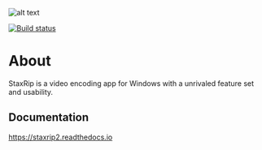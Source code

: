 ![alt text](https://github.com/Revan654/staxrip/blob/master/docs/screenshots/_Main.png "Main Window")

[![Build status](https://ci.appveyor.com/api/projects/status/j0alakgd5ahkyjmw?svg=true)](https://ci.appveyor.com/project/Revan654/staxrip)

# About

StaxRip is a video encoding app for Windows with a unrivaled feature set and usability.

## Documentation

https://staxrip2.readthedocs.io
